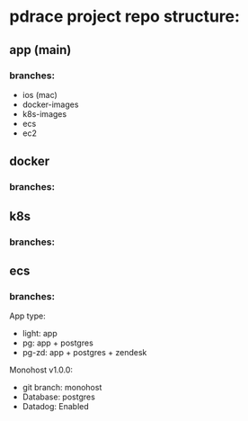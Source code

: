 # pdrace project repo structure: 

## app (main)

### branches: 
- ios (mac)
- docker-images
- k8s-images
- ecs
- ec2

## docker
### branches:

## k8s
### branches:

## ecs
### branches:






App type: 
- light: app
- pg: app + postgres 
- pg-zd: app + postgres + zendesk


Monohost v1.0.0: 
- git branch: monohost
- Database: postgres
- Datadog: Enabled
